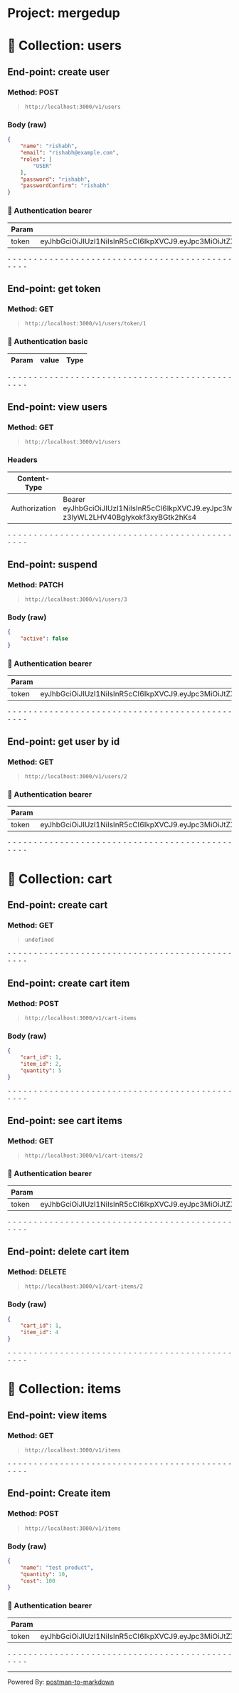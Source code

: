 # Project: mergedup
# 📁 Collection: users 


## End-point: create user
### Method: POST
>```
>http://localhost:3000/v1/users
>```
### Body (**raw**)

```json
{
    "name": "rishabh",
    "email": "rishabh@example.com",
    "roles": [
        "USER"
    ],
    "password": "rishabh",
    "passwordConfirm": "rishabh"
}
```

### 🔑 Authentication bearer

|Param|value|Type|
|---|---|---|
|token|eyJhbGciOiJIUzI1NiIsInR5cCI6IkpXVCJ9.eyJpc3MiOiJtZXJnZWR1cCIsInN1YiI6IjEiLCJleHAiOjE2ODA4ODY2MjEsImlhdCI6MTY4MDg4MzAyMSwicm9sZXMiOlsiQURNSU4iLCJVU0VSIl19.wqUWPldniYveFk8hdjETi99fAxHnrYdUGnOMt0yj3uw|string|



⁃ ⁃ ⁃ ⁃ ⁃ ⁃ ⁃ ⁃ ⁃ ⁃ ⁃ ⁃ ⁃ ⁃ ⁃ ⁃ ⁃ ⁃ ⁃ ⁃ ⁃ ⁃ ⁃ ⁃ ⁃ ⁃ ⁃ ⁃ ⁃ ⁃ ⁃ ⁃ ⁃ ⁃ ⁃ ⁃ ⁃ ⁃ ⁃ ⁃ ⁃ ⁃ ⁃ ⁃ ⁃ ⁃ ⁃

## End-point: get token
### Method: GET
>```
>http://localhost:3000/v1/users/token/1
>```
### 🔑 Authentication basic

|Param|value|Type|
|---|---|---|



⁃ ⁃ ⁃ ⁃ ⁃ ⁃ ⁃ ⁃ ⁃ ⁃ ⁃ ⁃ ⁃ ⁃ ⁃ ⁃ ⁃ ⁃ ⁃ ⁃ ⁃ ⁃ ⁃ ⁃ ⁃ ⁃ ⁃ ⁃ ⁃ ⁃ ⁃ ⁃ ⁃ ⁃ ⁃ ⁃ ⁃ ⁃ ⁃ ⁃ ⁃ ⁃ ⁃ ⁃ ⁃ ⁃ ⁃

## End-point: view users
### Method: GET
>```
>http://localhost:3000/v1/users
>```
### Headers

|Content-Type|Value|
|---|---|
|Authorization|Bearer eyJhbGciOiJIUzI1NiIsInR5cCI6IkpXVCJ9.eyJpc3MiOiJtZXJnZWR1cCIsInN1YiI6IjEiLCJleHAiOjE2ODA4NjIyMjUsImlhdCI6MTY4MDg1ODYyNSwicm9sZXMiOlsiQURNSU4iLCJVU0VSIl19.PV4JRkWmkQ-z3lyWL2LHV40Bglykokf3xyBGtk2hKs4|



⁃ ⁃ ⁃ ⁃ ⁃ ⁃ ⁃ ⁃ ⁃ ⁃ ⁃ ⁃ ⁃ ⁃ ⁃ ⁃ ⁃ ⁃ ⁃ ⁃ ⁃ ⁃ ⁃ ⁃ ⁃ ⁃ ⁃ ⁃ ⁃ ⁃ ⁃ ⁃ ⁃ ⁃ ⁃ ⁃ ⁃ ⁃ ⁃ ⁃ ⁃ ⁃ ⁃ ⁃ ⁃ ⁃ ⁃

## End-point: suspend
### Method: PATCH
>```
>http://localhost:3000/v1/users/3
>```
### Body (**raw**)

```json
{
    "active": false
}
```

### 🔑 Authentication bearer

|Param|value|Type|
|---|---|---|
|token|eyJhbGciOiJIUzI1NiIsInR5cCI6IkpXVCJ9.eyJpc3MiOiJtZXJnZWR1cCIsInN1YiI6IjEiLCJleHAiOjE2ODA4ODY2MjEsImlhdCI6MTY4MDg4MzAyMSwicm9sZXMiOlsiQURNSU4iLCJVU0VSIl19.wqUWPldniYveFk8hdjETi99fAxHnrYdUGnOMt0yj3uw|string|



⁃ ⁃ ⁃ ⁃ ⁃ ⁃ ⁃ ⁃ ⁃ ⁃ ⁃ ⁃ ⁃ ⁃ ⁃ ⁃ ⁃ ⁃ ⁃ ⁃ ⁃ ⁃ ⁃ ⁃ ⁃ ⁃ ⁃ ⁃ ⁃ ⁃ ⁃ ⁃ ⁃ ⁃ ⁃ ⁃ ⁃ ⁃ ⁃ ⁃ ⁃ ⁃ ⁃ ⁃ ⁃ ⁃ ⁃

## End-point: get user by id
### Method: GET
>```
>http://localhost:3000/v1/users/2
>```
### 🔑 Authentication bearer

|Param|value|Type|
|---|---|---|
|token|eyJhbGciOiJIUzI1NiIsInR5cCI6IkpXVCJ9.eyJpc3MiOiJtZXJnZWR1cCIsInN1YiI6IjEiLCJleHAiOjE2ODA4ODgyOTYsImlhdCI6MTY4MDg4NDY5Niwicm9sZXMiOlsiVVNFUiJdfQ.Naa9QYvRnAqajZ62BGN2m7AozpI3n2NQdtX0RlTqYLk|string|



⁃ ⁃ ⁃ ⁃ ⁃ ⁃ ⁃ ⁃ ⁃ ⁃ ⁃ ⁃ ⁃ ⁃ ⁃ ⁃ ⁃ ⁃ ⁃ ⁃ ⁃ ⁃ ⁃ ⁃ ⁃ ⁃ ⁃ ⁃ ⁃ ⁃ ⁃ ⁃ ⁃ ⁃ ⁃ ⁃ ⁃ ⁃ ⁃ ⁃ ⁃ ⁃ ⁃ ⁃ ⁃ ⁃ ⁃
# 📁 Collection: cart 


## End-point: create cart
### Method: GET
>```
>undefined
>```

⁃ ⁃ ⁃ ⁃ ⁃ ⁃ ⁃ ⁃ ⁃ ⁃ ⁃ ⁃ ⁃ ⁃ ⁃ ⁃ ⁃ ⁃ ⁃ ⁃ ⁃ ⁃ ⁃ ⁃ ⁃ ⁃ ⁃ ⁃ ⁃ ⁃ ⁃ ⁃ ⁃ ⁃ ⁃ ⁃ ⁃ ⁃ ⁃ ⁃ ⁃ ⁃ ⁃ ⁃ ⁃ ⁃ ⁃

## End-point: create cart item
### Method: POST
>```
>http://localhost:3000/v1/cart-items
>```
### Body (**raw**)

```json
{
    "cart_id": 1,
    "item_id": 2,
    "quantity": 5
}
```


⁃ ⁃ ⁃ ⁃ ⁃ ⁃ ⁃ ⁃ ⁃ ⁃ ⁃ ⁃ ⁃ ⁃ ⁃ ⁃ ⁃ ⁃ ⁃ ⁃ ⁃ ⁃ ⁃ ⁃ ⁃ ⁃ ⁃ ⁃ ⁃ ⁃ ⁃ ⁃ ⁃ ⁃ ⁃ ⁃ ⁃ ⁃ ⁃ ⁃ ⁃ ⁃ ⁃ ⁃ ⁃ ⁃ ⁃

## End-point: see cart items
### Method: GET
>```
>http://localhost:3000/v1/cart-items/2
>```
### 🔑 Authentication bearer

|Param|value|Type|
|---|---|---|
|token|eyJhbGciOiJIUzI1NiIsInR5cCI6IkpXVCJ9.eyJpc3MiOiJtZXJnZWR1cCIsInN1YiI6IjEiLCJleHAiOjE2ODA4NjM4MTAsImlhdCI6MTY4MDg2MDIxMCwicm9sZXMiOlsiQURNSU4iLCJVU0VSIl19.AGRscERM3QHYJRAsOZDCgg5Ayw8UGLtE_00ZvlJIsIc|string|



⁃ ⁃ ⁃ ⁃ ⁃ ⁃ ⁃ ⁃ ⁃ ⁃ ⁃ ⁃ ⁃ ⁃ ⁃ ⁃ ⁃ ⁃ ⁃ ⁃ ⁃ ⁃ ⁃ ⁃ ⁃ ⁃ ⁃ ⁃ ⁃ ⁃ ⁃ ⁃ ⁃ ⁃ ⁃ ⁃ ⁃ ⁃ ⁃ ⁃ ⁃ ⁃ ⁃ ⁃ ⁃ ⁃ ⁃

## End-point: delete cart item
### Method: DELETE
>```
>http://localhost:3000/v1/cart-items/2
>```
### Body (**raw**)

```json
{
    "cart_id": 1,
    "item_id": 4
}
```


⁃ ⁃ ⁃ ⁃ ⁃ ⁃ ⁃ ⁃ ⁃ ⁃ ⁃ ⁃ ⁃ ⁃ ⁃ ⁃ ⁃ ⁃ ⁃ ⁃ ⁃ ⁃ ⁃ ⁃ ⁃ ⁃ ⁃ ⁃ ⁃ ⁃ ⁃ ⁃ ⁃ ⁃ ⁃ ⁃ ⁃ ⁃ ⁃ ⁃ ⁃ ⁃ ⁃ ⁃ ⁃ ⁃ ⁃
# 📁 Collection: items 


## End-point: view items
### Method: GET
>```
>http://localhost:3000/v1/items
>```

⁃ ⁃ ⁃ ⁃ ⁃ ⁃ ⁃ ⁃ ⁃ ⁃ ⁃ ⁃ ⁃ ⁃ ⁃ ⁃ ⁃ ⁃ ⁃ ⁃ ⁃ ⁃ ⁃ ⁃ ⁃ ⁃ ⁃ ⁃ ⁃ ⁃ ⁃ ⁃ ⁃ ⁃ ⁃ ⁃ ⁃ ⁃ ⁃ ⁃ ⁃ ⁃ ⁃ ⁃ ⁃ ⁃ ⁃

## End-point: Create item
### Method: POST
>```
>http://localhost:3000/v1/items
>```
### Body (**raw**)

```json
{
    "name": "test product",
    "quantity": 10,
    "cost": 100
}
```

### 🔑 Authentication bearer

|Param|value|Type|
|---|---|---|
|token|eyJhbGciOiJIUzI1NiIsInR5cCI6IkpXVCJ9.eyJpc3MiOiJtZXJnZWR1cCIsInN1YiI6IjEiLCJleHAiOjE2ODA4NjM4MTAsImlhdCI6MTY4MDg2MDIxMCwicm9sZXMiOlsiQURNSU4iLCJVU0VSIl19.AGRscERM3QHYJRAsOZDCgg5Ayw8UGLtE_00ZvlJIsIc|string|



⁃ ⁃ ⁃ ⁃ ⁃ ⁃ ⁃ ⁃ ⁃ ⁃ ⁃ ⁃ ⁃ ⁃ ⁃ ⁃ ⁃ ⁃ ⁃ ⁃ ⁃ ⁃ ⁃ ⁃ ⁃ ⁃ ⁃ ⁃ ⁃ ⁃ ⁃ ⁃ ⁃ ⁃ ⁃ ⁃ ⁃ ⁃ ⁃ ⁃ ⁃ ⁃ ⁃ ⁃ ⁃ ⁃ ⁃
_________________________________________________
Powered By: [postman-to-markdown](https://github.com/bautistaj/postman-to-markdown/)
